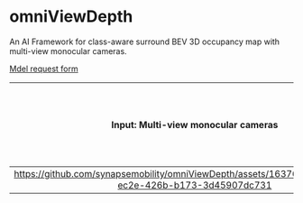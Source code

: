 
# omniViewDepth
An AI Framework for class-aware surround BEV 3D occupancy map with multi-view monocular cameras.

[Mdel request form](https://forms.gle/2JLW8mkCmrBkLmZw8)

|            Input: Multi-view monocular cameras         |            Output: 3D Class-aware dense point cloud           |
|:--------------------------------------:|:--------------------------------------:|
| https://github.com/synapsemobility/omniViewDepth/assets/163760520/ad08c606-ec2e-426b-b173-3d45907dc731 ||
